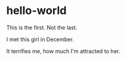 # hello-world
This is the first. Not the last.

I met this girl in December.

It terrifies me, how much I'm attracted to her.
